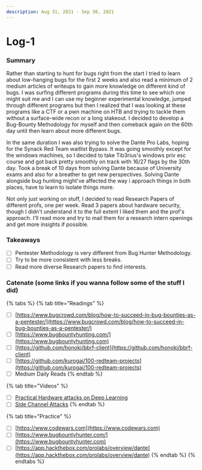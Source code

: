 ```yaml
---
description: Aug 31, 2021 - Sep 30, 2021
---
```


# Log-1

### Summary

Rather than starting to hunt for bugs right from the start I tried to learn about low-hanging bugs for the first 2 weeks and also read a minimum of 2 medium articles of writeups to gain more knowledge on different kind of bugs. I was surfing different programs during this time to see which one might suit me and I can use my beginner experimental knowledge, jumped through different programs but then I realized that I was looking at these programs like a CTF or a pwn machine on HTB and trying to tackle them without a surface-wide recon or a long stakeout. I decided to develop a Bug-Bounty Methodology for myself and then comeback again on the 60th day until then learn about more different bugs.

In the same duration I was also trying to solve the Dante Pro Labs, hoping for the Synack Red Team waitlist Bypass. It was going smoothly except for the windows machines, so I decided to take Tib3rius's windows priv esc course and got back pretty smoothly on track with 16/27 flags by the 30th day. Took a break of 10 days from solving Dante because of University exams and also for a breather to get new perspectives. Solving Dante alongside bug hunting might've affected the way i approach things in both places, have to learn to isolate things more.

Not only just working on stuff, I decided to read Research Papers of different profs, one per week. Read 3 papers about hardware security, though I didn't understand it to the full extent I liked them and the prof's approach. I'll read more and try to mail them for a research intern openings and get more insights if possible.

### Takeaways

* [ ] Pentester Methodology is very different from Bug Hunter Methodology.
* [ ] Try to be more consistent with less breaks.
* [ ] Read more diverse Research papers to find interests.

### Catenate (some links if you wanna follow some of the stuff I did)

{% tabs %}
{% tab title="Readings" %}
* [ ] [https://www.bugcrowd.com/blog/how-to-succeed-in-bug-bounties-as-a-pentester/](https://www.bugcrowd.com/blog/how-to-succeed-in-bug-bounties-as-a-pentester/)
* [ ] [https://www.bugbountyhunting.com/](https://www.bugbountyhunting.com)
* [ ] [https://github.com/honoki/bbrf-client](https://github.com/honoki/bbrf-client)
* [ ] [https://github.com/kurogai/100-redteam-projects](https://github.com/kurogai/100-redteam-projects)
* [ ] Medium Daily Reads
{% endtab %}

{% tab title="Videos" %}
* [ ] [Practical Hardware attacks on Deep Learning](https://www.youtube.com/watch?v=UlXZkCbhlFI)
* [ ] [Side Channel Attacks](https://www.youtube.com/watch?v=3v5Von-oNUg)
{% endtab %}

{% tab title="Practice" %}
* [ ] [https://www.codewars.com](https://www.codewars.com)
* [ ] [https://www.bugbountyhunter.com/](https://www.bugbountyhunter.com)
* [ ] [https://app.hackthebox.com/prolabs/overview/dante](https://app.hackthebox.com/prolabs/overview/dante)
{% endtab %}
{% endtabs %}

